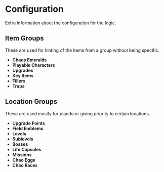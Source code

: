 # Configuration

Extra information about the configuration for the logic.

## Item Groups

These are used for hinting of the items from a group without being specific.

- **Chaos Emeralds**
- **Playable Characters**
- **Upgrades**
- **Key Items**
- **Fillers**
- **Traps**

## Location Groups

These are used mostly for plando or giving priority to certain locations.

- **Upgrade Points**
- **Field Emblems**
- **Levels**
- **Sublevels**
- **Bosses**
- **Life Capsules**
- **Missions**
- **Chao Eggs**
- **Chao Races**



